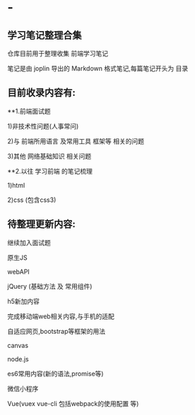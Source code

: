 # -
## 学习笔记整理合集

仓库目前用于整理收集 前端学习笔记

笔记是由 joplin 导出的 Markdown 格式笔记,每篇笔记开头为 目录

## 目前收录内容有:

**1.前端面试题

   1)非技术性问题(人事常问)
  
   2)与 前端所用语言 及常用工具 框架等 相关的问题
  
   3)其他 网络基础知识 相关问题
 
**2.以往 学习前端 的笔记梳理

   1)html
  
   2)css (包含css3)
  
## 待整理更新内容:

继续加入面试题

原生JS

webAPI

jQuery (基础方法 及 常用组件)

h5新加内容

完成移动端web相关内容,与手机的适配

自适应网页,bootstrap等框架的用法

canvas

node.js

es6常用内容(新的语法,promise等)

微信小程序

Vue(vuex vue-cli 包括webpack的使用配置 等)


